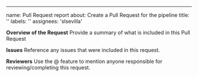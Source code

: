 ---
name: Pull Request report
about: Create a Pull Request for the pipeline
title: ''
labels: ''
assignees: 'slsevilla'

**Overview of the Request**
Provide a summary of what is included in this Pull Request

**Issues**
Reference any issues that were included in this request.

**Reviewers**
Use the @ feature to mention anyone responsible for reviewing/completing this request.